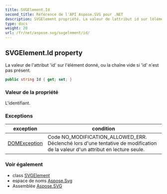 ```yaml
---
title: SVGElement.Id
second_title: Référence de l'API Aspose.SVG pour .NET
description: SVGElement propriété. La valeur de lattribut id sur lélément donné ou la chaîne vide si id nest pas présent.
type: docs
weight: 20
url: /fr/net/aspose.svg/svgelement/id/
---
```

## SVGElement.Id property

La valeur de l'attribut 'id' sur l'élément donné, ou la chaîne vide si 'id' n'est pas présent.

```csharp
public string Id { get; set; }
```

### Valeur de la propriété

L'identifiant.

### Exceptions

| exception | condition |
| --- | --- |
| [DOMException](../../../aspose.svg.dom/domexception/) | Code NO_MODIFICATION_ALLOWED_ERR. Déclenché lors d'une tentative de modification de la valeur d'un attribut en lecture seule. |

### Voir également

* class [SVGElement](../)
* espace de noms [Aspose.Svg](../../svgelement/)
* Assemblée [Aspose.SVG](../../../)


